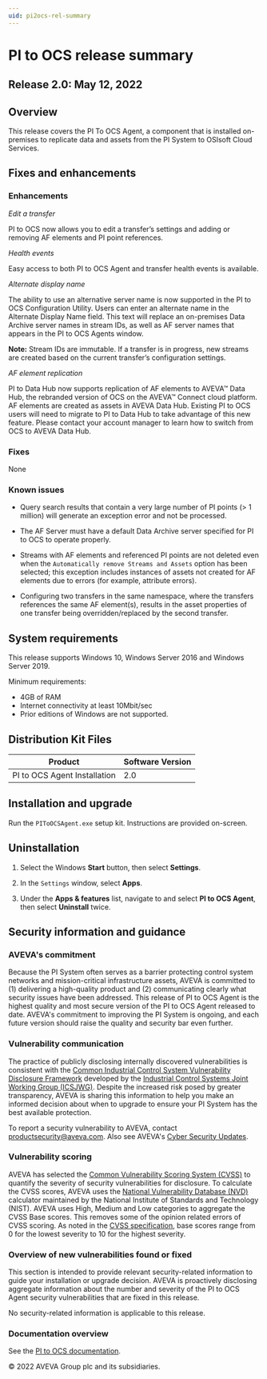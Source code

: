 ```yaml
---
uid: pi2ocs-rel-summary
---
```


# PI to OCS release summary

## Release 2.0: May 12, 2022

## Overview

This release covers the PI To OCS Agent, a component that is installed on-premises to replicate data and assets from the PI System to OSIsoft Cloud Services.

## Fixes and enhancements

### Enhancements

*Edit a transfer*

PI to OCS now allows you to edit a transfer’s settings and adding or removing AF elements and PI point references.

*Health events*

Easy access to both PI to OCS Agent and transfer health events is available.

*Alternate display name*

The ability to use an alternative server name is now supported in the PI to OCS Configuration Utility. Users can enter an alternate name in the Alternate Display Name field. This text will replace an on-premises Data Archive server names in stream IDs, as well as AF server names that appears in the PI to OCS Agents window.
 
**Note:** Stream IDs are immutable. If a transfer is in progress, new streams are created based on the current transfer’s configuration settings.

*AF element replication*

PI to Data Hub now supports replication of AF elements to AVEVA™ Data Hub, the rebranded version of OCS on the AVEVA™ Connect cloud platform. AF elements are created as assets in AVEVA Data Hub. Existing PI to OCS users will need to migrate to PI to Data Hub to take advantage of this new feature. Please contact your account manager to learn how to switch from OCS to AVEVA Data Hub.

### Fixes

None

### Known issues

* Query search results that contain a very large number of PI points (> 1 million) will generate an exception error and not be processed.

* The AF Server must have a default Data Archive server specified for PI to OCS to operate properly.

* Streams with AF elements and referenced PI points are not deleted even when the `Automatically remove Streams and Assets` option has been selected; this exception includes instances of assets not created for AF elements due to errors (for example, attribute errors).

* Configuring two transfers in the same namespace, where the transfers references the same AF element(s), results in the asset properties of one transfer being overridden/replaced by the second transfer.

## System requirements

This release supports Windows 10, Windows Server 2016 and Windows Server 2019.

Minimum requirements:

* 4GB of RAM
* Internet connectivity at least 10Mbit/sec
* Prior editions of Windows are not supported.

## Distribution Kit Files

| Product  | Software Version |
|------------- | ------------ |
| PI to OCS Agent Installation | 2.0 |

## Installation and upgrade

Run the `PIToOCSAgent.exe` setup kit. Instructions are provided on-screen.

## Uninstallation

1. Select the Windows **Start** button, then select **Settings**.

1. In the `Settings` window, select **Apps**.

1. Under the **Apps & features** list, navigate to and select **PI to OCS Agent**, then select **Uninstall** twice.

## Security information and guidance

### AVEVA's commitment

Because the PI System often serves as a barrier protecting control system networks and mission-critical infrastructure assets, AVEVA is committed to (1) delivering a high-quality product and (2) communicating clearly what security issues have been addressed. This release of PI to OCS Agent is the highest quality and most secure version of the PI to OCS Agent released to date. AVEVA's commitment to improving the PI System is ongoing, and each future version should raise the quality and security bar even further.

### Vulnerability communication

The practice of publicly disclosing internally discovered vulnerabilities is consistent with the [Common Industrial Control System Vulnerability Disclosure Framework](https://www.cisa.gov/uscert/sites/default/files/ICSJWG-Archive/ICSJWG_Vulnerability_Disclosure_Framework_Final_1.pdf) developed by the [Industrial Control Systems Joint Working Group (ICSJWG)](https://www.cisa.gov/uscert/ics/Industrial-Control-Systems-Joint-Working-Group-ICSJWG). Despite the increased risk posed by greater transparency, AVEVA is sharing this information to help you make an informed decision about when to upgrade to ensure your PI System has the best available protection.

To report a security vulnerability to AVEVA, contact productsecurity@aveva.com. Also see AVEVA's [Cyber Security Updates](https://www.aveva.com/en/support-and-success/cyber-security-updates/).

### Vulnerability scoring

AVEVA has selected the [Common Vulnerability Scoring System (CVSS)](https://www.first.org/cvss/v2/guide) to quantify the severity of security vulnerabilities for disclosure. To calculate the CVSS scores, AVEVA uses the [National Vulnerability Database (NVD)](https://nvd.nist.gov/vuln-metrics/cvss/v2-calculator?calculator&.0) calculator maintained by the National Institute of Standards and Technology (NIST). AVEVA uses High, Medium and Low categories to aggregate the CVSS Base scores. This removes some of the opinion related errors of CVSS scoring. As noted in the [CVSS specification](https://www.first.org/cvss/specification-document), base scores range from 0 for the lowest severity to 10 for the highest severity.

### Overview of new vulnerabilities found or fixed

This section is intended to provide relevant security-related information to guide your installation or upgrade decision. AVEVA is proactively disclosing aggregate information about the number and severity of the PI to OCS Agent security vulnerabilities that are fixed in this release.

No security-related information is applicable to this release.

### Documentation overview

See the [PI to OCS documentation](xref:main-lp).

© 2022 AVEVA Group plc and its subsidiaries.